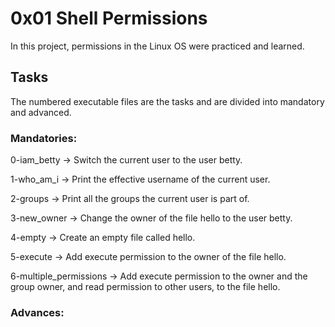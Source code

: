 # 0x01 Shell Permissions
In this project, permissions in the Linux OS were practiced and learned.

## Tasks
The numbered executable files are the tasks and are divided into mandatory and advanced.

### Mandatories:
0-iam_betty &rarr; Switch the current user to the user betty.

1-who_am_i &rarr; Print the effective username of the current user.

2-groups &rarr; Print all the groups the current user is part of.

3-new_owner &rarr; Change the owner of the file hello to the user betty.

4-empty &rarr; Create an empty file called hello.

5-execute &rarr; Add execute permission to the owner of the file hello.

6-multiple_permissions &rarr; Add execute permission to the owner and the group owner, and read permission to other users, to the file hello.

### Advances:

